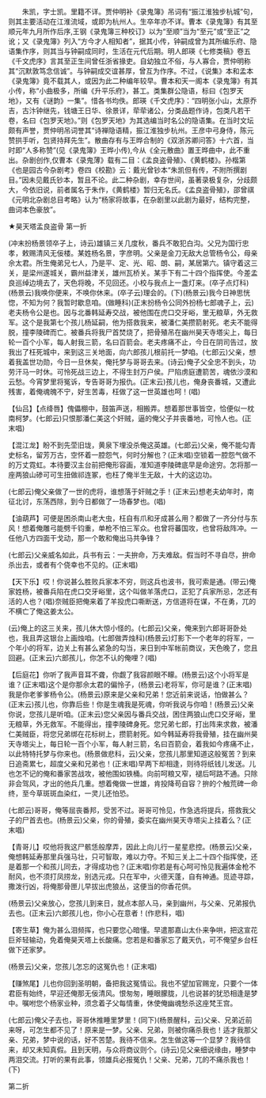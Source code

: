 <!-- { "loadSidebar": true } -->
　　朱凯，字士凯。里籍不详。贾仲明补《录鬼簿》吊词有“振江淮独步杭城”句，则其主要活动在江淮流域，或即为杭州人。生卒年亦不详。曹本《录鬼簿》有其至顺元年九月所作后序,王钢《录鬼簿三种校订》以为“至顺”当为“至元”或“至正”之讹；又《录鬼簿》列入“方今才人相知者”，据其小传，钟嗣成曾为其所编乐府、隐语集作序，则其当与钟嗣成同时，生活在元代后期。明人郎瑛《七修类稿》卷五《千文虎序》言其至正生间曾任浙省掾吏。自幼独立不俗，与人寡合，贾仲明称其“沉默敦笃念信诚”。与钟嗣成交谊甚厚，曾互为作序。不过，《说集》本和孟本《录鬼簿》竟不载其人，或因为此二种编年较早。曹本和天一阁本《录鬼簿》有其小传，称“小曲极多，所编《升平乐府》，甚工。类集群公隐语，标曰《包罗天地》，又有《谜韵》一集”。惜各书均佚。郎瑛《千文虎序》：“四明张小山，太原乔吉，古汴钟继先，钱塘王日华、徐景详，荦荦诸公，分类品题作诗，包类凡若干卷，名曰《包罗天地》。”则《包罗天地》为其选编当时名公的隐语集。在当时文坛颇有声誉，贾仲明吊词誉其“诗禅隐语精，振江淮独步杭州。王彦中弓身侍，陈元赞拱手听，包贤持拜先生”。散曲存有与王晔合制的《双浙苏卿问答》十六首，当时即“人多称赞”(见《录鬼簿》王晔小传),今从《全元散曲》置王晔曲中，此不重出。杂剧创作,仅曹本《录鬼薄》载有二目：《孟良盗骨殖》、《黄鹤楼》。孙楷第《也是园古今杂剧考》卷四《校勘》云：戴光曾钞本“朱凯但有传，不附所撰剧目。”因未见戴氏钞本，暂且不论。此二种杂剧，幸存世间，虽著录极复杂，分歧颇大，今依旧说，前者属名于朱作，《黄鹤楼》暂归无名氏。《孟良盗骨殖》，邵曾祺《元明北杂剧总目考略》认为“杨家将故事，在杂剧里以此剧为最好，结构完整，曲词本色豪放”。 

 
 
★昊天塔孟良盗骨
第一折

(冲末扮杨景领卒子上，诗云)雄镇三关几度秋，番兵不敢犯白沟。父兄为国行忠孝，敕赐清风无佞楼。某姓杨名景，字彦明。父亲是金刀无敌大总管杨令公，母亲佘太君。所生俺弟兄七人，乃是平、定、光、昭、朗、嗣，某居第六。镇守着这三关，是梁州遂城关，霸州益津关，雄州瓦桥关。某手下有二十四个指挥使。今差孟良巡绰边境去了，天色将晚，不见回还。小校与我点上一盏灯来。(卒子点灯科)(杨景云)我唤你便来，不唤你休来。(卒子云)理会的。(下)(杨景云)我今日神思恍惚，不知为何？我暂时歇息咱。(做睡科)(正末扮杨令公同外扮杨七郎魂子上，云)老夫杨令公是也。因与北番韩延寿交战，被他围在虎口交牙峪，里无粮草，外无救军。这个是我第七个孩儿杨延嗣，他为搭救我来，被潘仁美攒箭射死。老夫不能得脱，撞李陵碑而亡。被番兵将我尸首焚烧了，把骨殖吊在幽州昊天寺塔尖上，每日轮一百个小军，每人射我三箭，名曰百箭会。老夫疼痛不止，今日在阴司告过，放我出了枉死城中，来到这三关地面，向六郎孩儿根前托一梦咱。(七郎云)父亲，想着我盖世功勋，今日一旦休矣，俺托梦与哥哥去来。(诗云)俺子父全忠不到头，功劳汗马一时休。可怜死战三边上，不得生封万户侯。尸陷虏庭遭箭苦，魂依沙漠和云愁。今宵梦里将冤诉，专告哥哥为报仇。(正末云)孩儿也，俺身丧番城，又遭此残害，着俺魂魄不宁，好生苦毒，枉做了这一世英雄也呵！(唱)

【仙吕】【点绛唇】傀儡棚中，鼓笛声送，相搬弄。想着那世事皆空，恰便似一枕南柯梦。(七郎云)只恨那潘仁美这个奸贼，逼的俺父子并丧番地，可怜人也。(正末唱)

【混江龙】盼不到先茔旧垅，黄泉下埋没杀俺这英雄。(七郎云)父亲，俺不能勾青史标名，留芳万古，空怀着一腔怨气，何时分解也？(正末唱)空锁着一腔怨气做不的万丈霓虹。本待要汉主台前把俺形容画，准知道李陵碑底早是命途穷。怎将那一座两狼山碜可可生扭做祁连冢，也枉了俺半生无敌，十大的这边功。

(七郎云)俺父亲做了一世的虎将，谁想落于奸贼之手！(正末云)想老夫幼年时，南征北讨，东荡西除，到今日都做了一场春梦也。(唱)

【油葫芦】可便是困杀南山老大虫，枉自有爪和牙成甚么用？都做了一齐分付与东风！想着俺雕弓能劈千钧重，单枪不怕三军众。也曾将蕃国攻，也曾将敌阵冲。一任他八方四面干戈动，那一个敢和俺出马共争锋？

(七郎云)父亲威名如此，兵书有云：一夫拚命，万夫难敌。假当时不寻自尽，拚命杀出去，或者有个侥幸也不见的。(正末唱)

【天下乐】哎！你说甚么胜败兵家本不穷，则这兵也波书，我可索是通。(带云)俺家姓杨，被番兵陷在虎口交牙峪里，这个叫做羊落虎口，正犯了兵家所忌，怎还有活的人也？(唱)奈贼臣把俺来着了羊投虎口嘶断送，方信道将在谋，不在勇，兀的不横亡了俺这姜太公。

(云)俺上的这三关来，孩儿休大惊小怪的。(七郎云)父亲，俺来到六郎哥哥卧处也，我且弄这银台上画烛咱。(七郎做弄烛科)(杨景云)灯影下一个老年的将军，一个年小的将军，边关上有甚么紧急的勾当，来日到中军帐前商议，天色晚了，您且回避。(正末云)六郎孩儿，你怎不认的俺哩？(唱)

【后庭花】你听了我声音耳不聋，你觑了我容颜眼不矇。(杨景云)这个小将军是谁？(正末唱)这个是你那佘太君的偏怜子，(杨景云)老将军，你可是谁？(正末唱)我是你老爹爹杨令公。(杨景云)原来是父亲和兄弟！您近前来说话，怕做甚么？(正末云)孩儿也，你靠后些！你是生魂我是死魂，你听我说与你咱！(杨景云)父亲你说，您孩儿是听咱。(正末云)您父亲因与番兵交战，困住两狼山虎口交牙峪，里无粮草，外无救军。不能得出，撞李陵碑身死。您兄弟七郎，打出阵来求救，被潘仁美贼臣，将您兄弟绑在花标树上，攒箭射死。如今韩延寿将我骨殖，挂在幽州昊天寺塔尖上，每日轮一百个小军，每人射三箭，名曰百箭会，着我如今疼痛不止，以此特特托梦与你来也。(杨景做悲科，云)父亲，您孩儿那里知道这般冤苦？到来日追斋累七，超度父亲和兄弟也！(正末唱)早两下却相逢，则待将纸钱儿发送。儿也怎不记的俺和番家苦战攻，被他围如铁桶。向前呵粮又窄，褪后呵路不通。只除非会驾风，才出的他兵几重。想着俺做一世雄，肯投降苟自容？拚的个触荒碑一命终，至今草斑斑血染红，一灵儿还怕恐。

(七郎云)哥哥，俺等屈丧番邦，受苦不过。哥哥可怜见，作急选将提兵，搭救我父子的尸首去也。(杨景云)父亲，你的骨殖，委实在幽州昊天寺塔尖上挂着么？(正末唱)

【青哥儿】哎他将我这尸骸恁般摩弄，因此上向儿行一星星悲控。(杨景云)父亲，俺想韩延寿那里兵强马壮，只可智取，难以力夺。不知三关上二十四个指挥使，还是着那一个和孩儿同去，才得成功也？(正末唱)你若是有心呵可怜见我遍体金枪不耐风，也不须打凤捞龙，别选元戎。只在军中，火德天蓬，自有神通。觅迹寻踪，撒泼行凶，将俺那骨匣儿早拔出虎狼丛，这便当的你香花供。

(杨景云)父亲放心，您孩儿到来日，就点本部人马，亲到幽州，与父亲、兄弟报仇去也。(正末云)六郎孩儿也，你小心在意者！(作悲科，唱)

【寄生草】俺为甚么泪频挥，也只要您心暗懂。早遣那嘉山太仆来争哄，把这宣花巨斧轻输动，免着俺昊天塔上长酸痛。您若是和番家忘了戴天仇，可不俺望乡台枉做下还家梦。

(杨景云)父亲，您孩儿怎忘的这冤仇也！(正末唱)

【赚煞尾】儿也你回到圣明朝，备把我这冤情讼。我也不望加官赐宠，只要个一体君臣有始终，早迎还俺那无佞清风。恨匆匆，睡眼朦胧，儿也说甚的犹恐相逢是梦中。嘱咐您个杨家业种，须念着子父每情重，休使俺幽魂愁杀这座梵王宫。

(七郎云)俺父子去也，哥哥休推睡里梦里！(同下)(杨景醒科，云)父亲、兄弟近前来呀，可怎生都不见了！原来是一梦。父亲、兄弟，则被你痛杀我也！适才我那父亲、兄弟，梦中说的话，好不苦楚。我待不信来。怎生做这等一个显梦？我待信来，却又未知真假。且到天明，与众将商议则个。(诗云)见父亲细说缘由，睡梦中两泪交流。打听的果有此事，领雄兵必报冤仇！父亲、兄弟，兀的不痛杀我也！(下)


第二折

